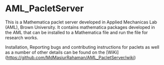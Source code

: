 # AML_PacletServer

This is a Mathematica paclet server developed in Applied Mechanicas Lab (AML), Brown University. It contains mathematica packages developed 
in the AML that can be installed to a Mathematica file and run the file for research works. 

Installation, Reporting bugs and contributing instructions for paclets as well as a number of other details can be found on the [WiKi] (https://github.com/MdMasiurRahaman/AML_PacletServer/wiki)
